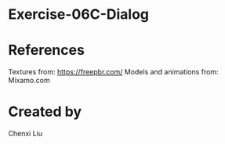 # Exercise-06C-Dialog

# References

Textures from: https://freepbr.com/
Models and animations from: Mixamo.com

# Created by 
Chenxi Liu
